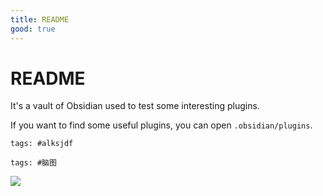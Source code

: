 ```yaml
---
title: README
good: true
---
```


# README

It's a vault of Obsidian used to test some interesting plugins.

If you want to find some useful plugins, you can open `.obsidian/plugins`.

```add-summary
tags: #alksjdf
```

```add-summary
tags: #脑图
```

![](随手记/剧本杀.md#^03c7d2)